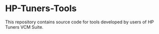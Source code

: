 # HP-Tuners-Tools

This repository contains source code for tools developed by users of HP Tuners VCM Suite.
